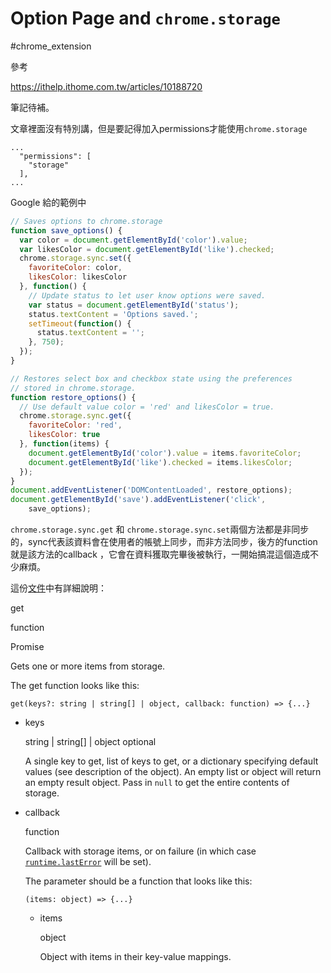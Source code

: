 # Option Page and `chrome.storage`

#chrome_extension

參考

<https://ithelp.ithome.com.tw/articles/10188720>

筆記待補。

文章裡面沒有特別講，但是要記得加入permissions才能使用`chrome.storage`

```
...
  "permissions": [
    "storage"
  ],
...
```

Google 給的範例中

```js
// Saves options to chrome.storage
function save_options() {
  var color = document.getElementById('color').value;
  var likesColor = document.getElementById('like').checked;
  chrome.storage.sync.set({
    favoriteColor: color,
    likesColor: likesColor
  }, function() {
    // Update status to let user know options were saved.
    var status = document.getElementById('status');
    status.textContent = 'Options saved.';
    setTimeout(function() {
      status.textContent = '';
    }, 750);
  });
}

// Restores select box and checkbox state using the preferences
// stored in chrome.storage.
function restore_options() {
  // Use default value color = 'red' and likesColor = true.
  chrome.storage.sync.get({
    favoriteColor: 'red',
    likesColor: true
  }, function(items) {
    document.getElementById('color').value = items.favoriteColor;
    document.getElementById('like').checked = items.likesColor;
  });
}
document.addEventListener('DOMContentLoaded', restore_options);
document.getElementById('save').addEventListener('click',
    save_options);
```

`chrome.storage.sync.get` 和 `chrome.storage.sync.set`兩個方法都是非同步的，sync代表該資料會在使用者的帳號上同步，而非方法同步，後方的function就是該方法的callback ，它會在資料獲取完畢後被執行，一開始搞混這個造成不少麻煩。

這份[文件](https://developer.chrome.com/docs/extensions/reference/storage/)中有詳細說明：

get

function

Promise

Gets one or more items from storage.

The get function looks like this:

```
get(keys?: string | string[] | object, callback: function) => {...}
```

- keys

  string | string[] | object optional

  A single key to get, list of keys to get, or a dictionary specifying default values (see description of the object). An empty list or object will return an empty result object. Pass in `null` to get the entire contents of storage.

- callback

  function

  Callback with storage items, or on failure (in which case [`runtime.lastError`](https://developer.chrome.com/docs/extensions/reference/runtime/#property-lastError) will be set).

  The parameter should be a function that looks like this:

  `(items: object) => {...}`

  - items

    object

    Object with items in their key-value mappings.
